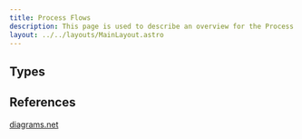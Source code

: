 ```yaml
---
title: Process Flows
description: This page is used to describe an overview for the Process Flows that the project may have.
layout: ../../layouts/MainLayout.astro
---
```


## Types

## References

[diagrams.net](https://www.diagrams.net/doc/)
